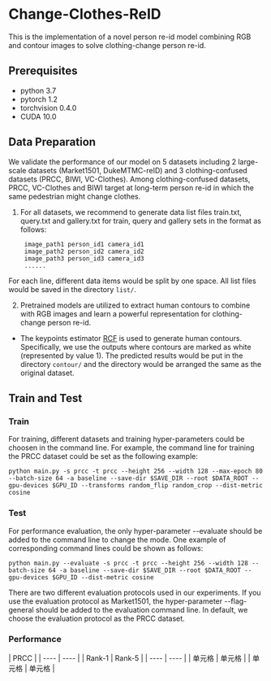 # Change-Clothes-ReID

This is the implementation of a novel person re-id model combining RGB and contour images to solve clothing-change person re-id. 

## Prerequisites

- python 3.7
- pytorch 1.2
- torchvision 0.4.0
- CUDA 10.0

## Data Preparation

We validate the performance of our model on 5 datasets including 2 large-scale datasets (Market1501, DukeMTMC-reID) and 3 clothing-confused datasets (PRCC, BIWI, VC-Clothes). Among clothing-confused datasets, PRCC, VC-Clothes and BIWI target at long-term person re-id in which the same pedestrian might change clothes.

1. For all datasets, we recommend to generate data list files train.txt, query.txt and gallery.txt for train, query and gallery sets in the format as follows:

        image_path1 person_id1 camera_id1
        image_path2 person_id2 camera_id2
        image_path3 person_id3 camera_id3
        ......

 For each line, different data items would be split by one space. All list files would be saved in the directory `list/`.

2. Pretrained models are utilized to extract human contours to combine with RGB images and learn a powerful representation for clothing-change person re-id.

- The keypoints estimator [RCF](https://github.com/yun-liu/rcf) is used to generate human contours. Specifically, we use the outputs where contours are marked as white (represented by value 1). The predicted results would be put in the directory `contour/` and the directory would be arranged the same as the original dataset.

## Train and Test

### Train

For training, different datasets and training hyper-parameters could be choosen in the command line. For example, the command line for training  the PRCC dataset could be set as the following example:

    python main.py -s prcc -t prcc --height 256 --width 128 --max-epoch 80 --batch-size 64 -a baseline --save-dir $SAVE_DIR --root $DATA_ROOT --gpu-devices $GPU_ID --transforms random_flip random_crop --dist-metric cosine 

### Test

For performance evaluation, the only hyper-parameter --evaluate should be added to the command line to change the mode. One example of corresponding command lines could be shown as follows:

    python main.py --evaluate -s prcc -t prcc --height 256 --width 128 --batch-size 64 -a baseline --save-dir $SAVE_DIR --root $DATA_ROOT --gpu-devices $GPU_ID --dist-metric cosine 

There are two different evaluation protocols used in our experiments. If you use the evaluation protocol as Market1501, the hyper-parameter --flag-general should be added to the evaluation command line. In default, we choose the evaluation protocol as the PRCC dataset. 

### Performance
|  PRCC  |
|  ----  | ----  |
| Rank-1 | Rank-5 |
|  ----  | ----  |
| 单元格  | 单元格 |
| 单元格  | 单元格 |

